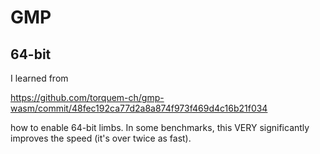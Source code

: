 # GMP 



## 64-bit

I learned from

https://github.com/torquem-ch/gmp-wasm/commit/48fec192ca77d2a8a874f973f469d4c16b21f034

how to enable 64-bit limbs.  In some benchmarks, this VERY significantly
improves the speed (it's over twice as fast).